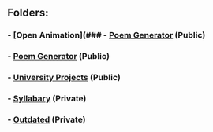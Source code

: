 ## Folders:
### - [Open Animation](### - [Poem Generator](https://github.com/liam-robertson-open-animation) (Public)
### - [Poem Generator](https://github.com/liam-robertson-poem-generator) (Public)
### - [University Projects](https://github.com/liam-robertson-university) (Public)
### - [Syllabary](https://github.com/liam-robertson-syllabary) (Private)
### - [Outdated](https://github.com/liam-robertson-outdated) (Private)
















